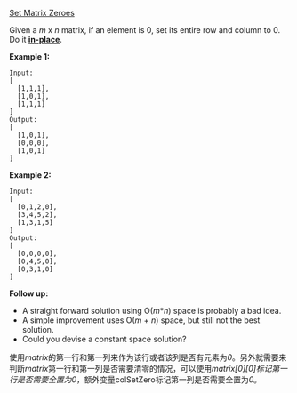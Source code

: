 [Set Matrix Zeroes](https://leetcode.com/problems/set-matrix-zeroes/)

Given a *m* x *n* matrix, if an element is 0, set its entire row and column to 0. Do it [**in-place**](https://en.wikipedia.org/wiki/In-place_algorithm).

**Example 1:**

```
Input: 
[
  [1,1,1],
  [1,0,1],
  [1,1,1]
]
Output: 
[
  [1,0,1],
  [0,0,0],
  [1,0,1]
]
```

**Example 2:**

```
Input: 
[
  [0,1,2,0],
  [3,4,5,2],
  [1,3,1,5]
]
Output: 
[
  [0,0,0,0],
  [0,4,5,0],
  [0,3,1,0]
]
```

**Follow up:**

- A straight forward solution using O(*m***n*) space is probably a bad idea.
- A simple improvement uses O(*m* + *n*) space, but still not the best solution.
- Could you devise a constant space solution?



使用*matrix*的第一行和第一列来作为该行或者该列是否有元素为*0*。另外就需要来判断*matrix*第一行和第一列是否需要清零的情况，可以使用*matrix\[0][0]*标记第一行是否需要全置为*0*，额外变量colSetZero标记第一列是否需要全置为*0*。

